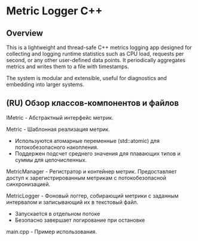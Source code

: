 # Metric Logger C++

## Overview

This is a lightweight and thread-safe C++ metrics logging app designed for collecting and logging runtime statistics such as CPU load, requests per second, or any other user-defined data points. It periodically aggregates metrics and writes them to a file with timestamps.

The system is modular and extensible, useful for diagnostics and embedding into larger systems.

## (RU) Обзор классов-компонентов и файлов

IMetric - Абстрактный интерфейс метрик.

Metric<T> - Шаблонная реализация метрик.
  - Используются атомарные переменные (std::atomic) для потокобезопасного накопления.
  - Поддержен подсчет среднего значения для плавающих типов и суммы для целочисленных.

MetricManager - Регистратор и контейнер метрик. Предоставляет доступ к зарегистрированным метрикам с потокобезопасной синхронизацией.

MetricLogger - Фоновый логгер, собирающий метрики с заданным интервалом и записывающий их в текстовый файл.
  - Запускается в отдельном потоке
  - Безопасно завершает логирование при остановке

main.cpp - Пример использования.
